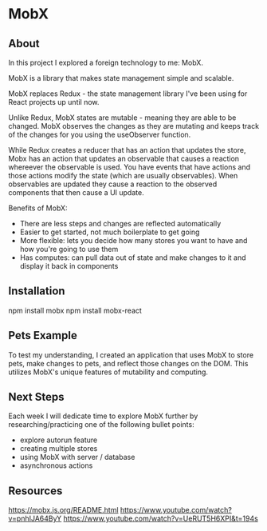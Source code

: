 # MobX

## About
In this project I explored a foreign technology to me: MobX.

MobX is a library that makes state management simple and scalable. 

MobX replaces Redux - the state management library I've been using for React projects up until now.

Unlike Redux, MobX states are mutable - meaning they are able to be changed. MobX observes the changes as they are mutating and keeps track of the changes for you using the useObserver function. 

While Redux creates a reducer that has an action that updates the store, Mobx has an action that updates an observable that causes a reaction whereever the observable is used. You have events that have actions and those actions modify the state (which are usually observables). When observables are updated they cause a reaction to the observed components that then cause a UI update. 

Benefits of MobX:
- There are less steps and changes are reflected automatically 
- Easier to get started, not much boilerplate to get going
- More flexible: lets you decide how many stores you want to have and how you're going to use them
- Has computes: can pull data out of state and make changes to it and display it back in components

## Installation
npm install mobx 
npm install mobx-react

## Pets Example

To test my understanding, I created an application that uses MobX to store pets, make changes to pets, and reflect those changes on the DOM. This utilizes MobX's unique features of mutability and computing. 

## Next Steps

Each week I will dedicate time to explore MobX further by researching/practicing one of the following bullet points:

- explore autorun feature
- creating multiple stores
- using MobX with server / database
- asynchronous actions

## Resources

https://mobx.js.org/README.html
https://www.youtube.com/watch?v=pnhIJA64ByY
https://www.youtube.com/watch?v=UeRUT5H6XPI&t=194s


